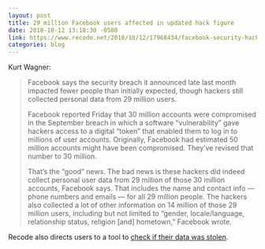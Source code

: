 ```yaml
---
layout: post
title: 29 million Facebook users affected in updated hack figure
date: 2018-10-12 13:18:30 -0500
link: https://www.recode.net/2018/10/12/17968434/facebook-security-hack-update-personal-data-million-fbi-investigation
categories: blog
---
```

Kurt Wagner:

>Facebook says the security breach it announced late last month impacted fewer people than initially expected, though hackers still collected personal data from 29 million users.
>
>Facebook reported Friday that 30 million accounts were compromised in the September breach in which a software “vulnerability” gave hackers access to a digital “token” that enabled them to log in to millions of user accounts. Originally, Facebook had estimated 50 million accounts might have been compromised. They’ve revised that number to 30 million.
>
>That’s the “good” news. The bad news is these hackers did indeed collect personal user data from 29 million of those 30 million accounts, Facebook says. That includes the name and contact info — phone numbers and emails — for all 29 million people. The hackers also collected a lot of other information on 14 million of those 29 million users, including but not limited to “gender, locale/language, relationship status, religion [and] hometown,” Facebook wrote.

Recode also directs users to a tool to [check if their data was stolen](https://www.recode.net/2018/10/12/17968824/facebook-hack-personal-data-stolen-how-to-check-was-my-info-hacked).